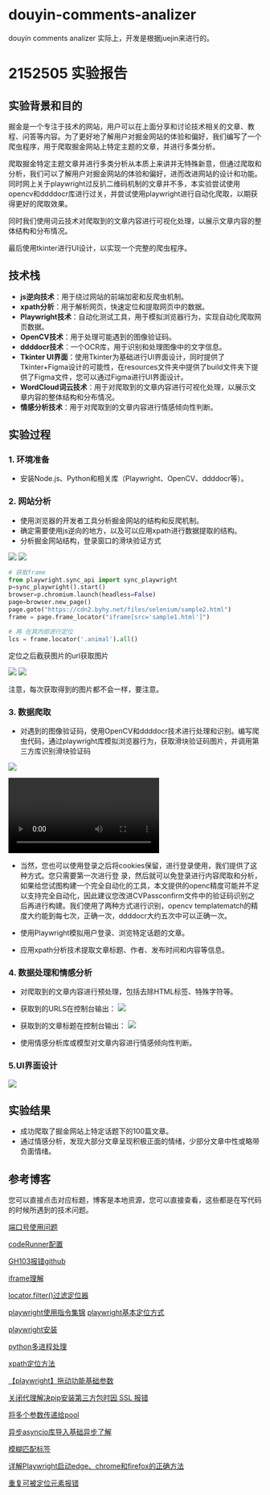 # douyin-comments-analizer
douyin comments analizer
实际上，开发是根据juejin来进行的。

# 2152505 实验报告

## 实验背景和目的

掘金是一个专注于技术的网站，用户可以在上面分享和讨论技术相关的文章、教程、问答等内容。为了更好地了解用户对掘金网站的体验和偏好，我们编写了一个爬虫程序，用于爬取掘金网站上特定主题的文章，并进行多类分析。

爬取掘金特定主题文章并进行多类分析从本质上来讲并无特殊新意，但通过爬取和分析，我们可以了解用户对掘金网站的体验和偏好，进而改进网站的设计和功能。同时网上关于playwright过反扒二维码机制的文章并不多，本实验尝试使用opencv和ddddocr库进行过关，并尝试使用playwright进行自动化爬取，以期获得更好的爬取效果。

同时我们使用词云技术对爬取到的文章内容进行可视化处理，以展示文章内容的整体结构和分布情况。

最后使用tkinter进行UI设计，以实现一个完整的爬虫程序。


## 技术栈

- **js逆向技术**：用于绕过网站的前端加密和反爬虫机制。
- **xpath分析**：用于解析网页，快速定位和提取网页中的数据。
- **Playwright技术**：自动化测试工具，用于模拟浏览器行为，实现自动化爬取网页数据。
- **OpenCV技术**：用于处理可能遇到的图像验证码。
- **ddddocr技术**：一个OCR库，用于识别和处理图像中的文字信息。
- **Tkinter UI界面**：使用Tkinter为基础进行UI界面设计，同时提供了Tkinter+Figma设计的可能性，在resources文件夹中提供了build文件夹下提供了Figma文件，您可以通过Figma进行UI界面设计。
- **WordCloud词云技术**：用于对爬取到的文章内容进行可视化处理，以展示文章内容的整体结构和分布情况。
- **情感分析技术**：用于对爬取到的文章内容进行情感倾向性判断。

## 实验过程
### 1. 环境准备

- 安装Node.js、Python和相关库（Playwright、OpenCV、ddddocr等）。
### 2. 网站分析

- 使用浏览器的开发者工具分析掘金网站的结构和反爬机制。
- 确定需要使用js逆向的地方，以及可以应用xpath进行数据提取的结构。
- 分析掘金网站结构，登录窗口的滑块验证方式

![](./resources/LabImage1.png)
![](./resources/iframe1.png)

```python
# 获取frame
from playwright.sync_api import sync_playwright
p=sync_playwright().start()
browser=p.chromium.launch(headless=False)
page=browser.new_page()
page.goto("https://cdn2.byhy.net/files/selenium/sample2.html")
frame = page.frame_locator("iframe[src='sample1.html']")

# 再 在其内部进行定位
lcs = frame.locator('.animal').all()
```

定位之后截获图片的url获取图片

![](./resources/action.png)
![](./resources/basic.jpeg)

注意，每次获取得到的图片都不会一样，要注意。

### 3. 数据爬取

- 对遇到的图像验证码，使用OpenCV和ddddocr技术进行处理和识别。编写爬虫代码，通过playwright库模拟浏览器行为，获取滑块验证码图片，并调用第三方库识别滑块验证码

![](./result/1717489415.jpg)

<video src="./resources/SuccesOne.mp4"></video>

- 当然，您也可以使用登录之后将cookies保留，进行登录使用，我们提供了这种方式。您只需要第一次进行登
录，然后就可以免登录进行内容爬取和分析，如果给您试图构建一个完全自动化的工具，本文提供的openc精度可能并不足以支持完全自动化，因此建议您改进CVPassconfirm文件中的验证码识别之后再进行构建。我们使用了两种方式进行识别，opencv templatematch的精度大约能到每七次，正确一次，ddddocr大约五次中可以正确一次。

- 使用Playwright模拟用户登录、浏览特定话题的文章。
- 应用xpath分析技术提取文章标题、作者、发布时间和内容等信息。

### 4. 数据处理和情感分析

- 对爬取到的文章内容进行预处理，包括去除HTML标签、特殊字符等。
- 获取到的URLS在控制台输出：
![](../douyin-comments-analizer/resources/URLS.png)

- 获取到的文章标题在控制台输出：
![](../douyin-comments-analizer/resources/title.png)

- 使用情感分析库或模型对文章内容进行情感倾向性判断。

### 5.UI界面设计

![](./resources/UI.png)

## 实验结果

- 成功爬取了掘金网站上特定话题下的100篇文章。
- 通过情感分析，发现大部分文章呈现积极正面的情绪，少部分文章中性或略带负面情绪。

## 参考博客  
您可以直接点击对应标题，博客是本地资源，您可以直接查看，这些都是在写代码的时候所遇到的技术问题。

[端口号使用问题](./reference/[端口号问题]使用git时遇到Failed%20to%20connect%20to%20github.com%20port%20443%20after%2021090%20ms_%20Couldn‘t%20connect%20to%20server_git%20couldn't%20connect%20to%20server.html)

[codeRunner配置](./reference/codeRunner%20配置.html)

[GH103报错github](./reference/GH103报错github.html)

[iframe理解](./reference/iframe理解.html)

[locator.filter()过滤定位器](./reference/locator.filter()过滤定位器.html)

[playwright使用指令集锦](./reference/playwright使用指令集锦.html)
[playwright基本定位方式](./reference/playwright基本定位方式.html)

[playwright安装](./reference/playwright安装.html)

[python多进程处理](./reference/python多进程处理.html)

[xpath定位方法](./reference/xpath定位方法.html)

[【playwright】拖动功能基础参数](./reference/【playwright】拖动功能基础参数.html)

[关闭代理解决pip安装第三方包时因 SSL 报错](./reference/关闭代理%20解决%20pip%20安装第三方包时因%20SSL%20报错_pip%20ssl.html)

[将多个参数传递给pool](./reference/将多个参数传递给pool.map().html)

[异步asyncio库导入基础异步了解](./reference/异步asyncio库导入%20基础异步了解.html)

[模糊匹配标签](./reference/模糊匹配标签.html)

[详解Playwright启动edge、chrome和firefox的正确方法](./reference/详解Playwright启动edge、chrome和firefox的正确方法.html)

[重复可被定位元素报错](./reference/重复可被定位元素报错.html)

